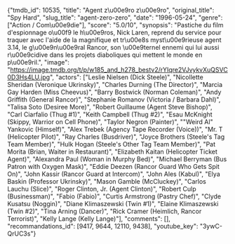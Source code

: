 {"tmdb_id": 10535, "title": "Agent z\u00e9ro z\u00e9ro", "original_title": "Spy Hard", "slug_title": "agent-zero-zero", "date": "1996-05-24", "genre": ["Action / Com\u00e9die"], "score": "5.0/10", "synopsis": "Pastiche du film d'espionnage o\u00f9 le h\u00e9ros, Nick Laren, reprend du service pour traquer avec l'aide de la magnifique et tr\u00e8s myst\u00e9rieuse agent 3.14, le g\u00e9n\u00e9ral Rancor, son \u00e9ternel ennemi qui lui aussi r\u00e9cidive dans les projets diaboliques qui mettent le monde en p\u00e9ril.", "image": "https://image.tmdb.org/t/p/w185_and_h278_bestv2/rYIqre2VJvykvXuQSVC0D3Hs4LU.jpg", "actors": ["Leslie Nielsen (Dick Steele)", "Nicollette Sheridan (Veronique Ukrinsky)", "Charles Durning (The Director)", "Marcia Gay Harden (Miss Cheevus)", "Barry Bostwick (Norman Coleman)", "Andy Griffith (General Rancor)", "Stephanie Romanov (Victoria / Barbara Dahl)", "Talisa Soto (Desiree More)", "Robert Guillaume (Agent Steve Bishop)", "Carl Ciarfalio (Thug #1)", "Keith Campbell (Thug #2)", "Esau McKnight (Skippy, Warrior on Cell Phone)", "Taylor Negron (Painter)", "\"Weird Al\" Yankovic (Himself)", "Alex Trebek (Agency Tape Recorder (Voice))", "Mr. T (Helicopter Pilot)", "Ray Charles (Busdriver)", "Joyce Brothers (Steele's Tag Team Member)", "Hulk Hogan (Steele's Other Tag Team Member)", "Pat Morita (Brian, Waiter in Restaurant)", "Elizabeth Kaitan (Helicopter Ticket Agent)", "Alexandra Paul (Woman in Murphy Bed)", "Michael Berryman (Bus Patron with Oxygen Mask)", "Eddie Deezen (Rancor Guard Who Gets Spit On)", "John Kassir (Rancor Guard at Intercom)", "John Ales (Kabul)", "Elya Baskin (Professor Ukrinsky)", "Mason Gamble (McCluckey)", "Carlos Lauchu (Slice)", "Roger Clinton, Jr. (Agent Clinton)", "Robert Culp (Businessman)", "Fabio (Fabio)", "Curtis Armstrong (Pastry Chef)", "Clyde Kusatsu (Noggin)", "Diane Klimaszewski (Twin #1)", "Elaine Klimaszewski (Twin #2)", "Tina Arning (Dancer)", "Rick Cramer (Heimlich, Rancor Terrorist)", "Kelly Lange (Kelly Lange)"], "comments": [], "recommandations_id": [9417, 9644, 12110, 9438], "youtube_key": "3ywC-QrUC3s"}